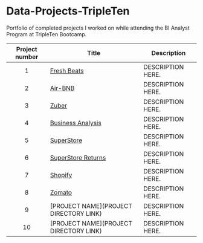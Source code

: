 # Data-Projects-TripleTen
Portfolio of completed projects I worked on while attending the BI Analyst Program at TripleTen Bootcamp.

| Project number | Title | Description |
| :-----------: | ----------- |----------- |
| 1 | [Fresh Beats](https://github.com/Kin175/Data-Projects-TripleTen/tree/main/Fresh%20Beats) | DESCRIPTION HERE. |
| 2 | [Air-BNB](https://github.com/Kin175/Data-Projects-TripleTen/tree/main/Air-BNB) | DESCRIPTION HERE. |
| 3 | [Zuber](https://github.com/Kin175/Data-Projects-TripleTen/tree/main/Zuber) | DESCRIPTION HERE. |
| 4 | [Business Analysis](https://github.com/Kin175/Data-Projects-TripleTen/tree/main/Business%20Analytics) | DESCRIPTION HERE. |
| 5 | [SuperStore](https://github.com/Kin175/Data-Projects-TripleTen/tree/main/SuperStore) | DESCRIPTION HERE. |
| 6 | [SuperStore Returns](https://github.com/Kin175/Data-Projects-TripleTen/tree/main/SuperStore%20Returns) | DESCRIPTION HERE. |
| 7 | [Shopify](https://github.com/Kin175/Data-Projects-TripleTen/tree/main/Shopify) | DESCRIPTION HERE. |
| 8 | [Zomato](https://github.com/Kin175/Data-Projects-TripleTen/tree/main/Zomato) | DESCRIPTION HERE. |
| 9 | [PROJECT NAME](PROJECT DIRECTORY LINK) | DESCRIPTION HERE. |
| 10| [PROJECT NAME](PROJECT DIRECTORY LINK) | DESCRIPTION HERE. |
